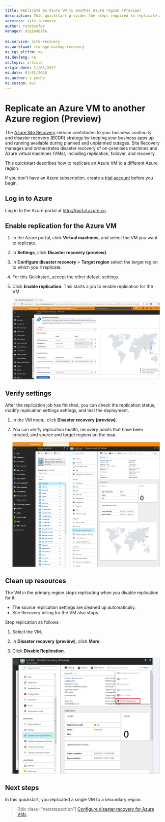```yaml
---
title: Replicate an Azure VM to another Azure region (Preview)
description: This quickstart provides the steps required to replicate an Azure VM in one Azure region to a different region.
services: site-recovery
author: rockboyfor
manager: digimobile

ms.service: site-recovery
ms.workload: storage-backup-recovery
ms.tgt_pltfrm: na
ms.devlang: na
ms.topic: article
origin.date: 11/01/2017
ms.date: 01/01/2018
ms.author: v-yeche
ms.custom: mvc
---
```

# Replicate an Azure VM to another Azure region (Preview)

The [Azure Site Recovery](../site-recovery-overview.md) service contributes to your business continuity and disaster recovery (BCDR) strategy by keeping your business apps up and running available during planned and unplanned outages. Site Recovery manages and orchestrates disaster recovery of on-premises machines and Azure virtual machines (VMs), including replication, failover, and recovery.

This quickstart describes how to replicate an Azure VM to a different Azure region.

If you don't have an Azure subscription, create a [trial account](https://www.azure.cn/pricing/1rmb-trial) before you begin.

## Log in to Azure

Log in to the Azure portal at http://portal.azure.cn.

## Enable replication for the Azure VM

1. In the Azure portal, click **Virtual machines**, and select the VM you want to replicate.

2. In **Settings**, click **Disaster recovery (preview)**.
3. In **Configure disaster recovery** > **Target region** select the target region to which you'll replicate.
4. For this Quickstart, accept the other default settings.
5. Click **Enable replication**. This starts a job to enable replication for the VM.

    ![enable replication](media/azure-to-azure-quickstart/enable-replication1.png)

## Verify settings

After the replication job has finished, you can check the replication status, modify replication settings
settings, and test the deployment.

1. In the VM menu, click **Disaster recovery (preview)**.
2. You can verify replication health, recovery points that have been created, and source and target regions on the map.

   ![Replication status](media/azure-to-azure-quickstart/replication-status.png)

## Clean up resources

The VM in the primary region stops replicating when you disable replication for it:

- The source replication settings are cleaned up automatically.
- Site Recovery billing for the
VM also stops.

Stop replication as follows:

1. Select the VM.
2. In **Disaster recovery (preview)**, click **More**.
3. Click **Disable Replication**.

   ![Disable replication](media/azure-to-azure-quickstart/disable2-replication.png)

## Next steps

In this quickstart, you replicated a single VM to a secondary region.

> [!div class="nextstepaction"]
> [Configure disaster recovery for Azure VMs](../azure-to-azure-tutorial-enable-replication.md)
<!-- URL is Correct to Add ../ forazure-to-azure-tutorial-enable-replication.md -->
<!-- Update_Description: new articles on azure to azure quickstart -->